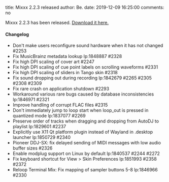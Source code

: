 title: Mixxx 2.2.3 released
author: Be.
date: 2019-12-09 16:25:00
comments: no

Mixxx 2.2.3 has been released. [Download it here.](http://downloads.mixxx.org/mixxx-2.2.3/)

#### Changelog

- Don't make users reconfigure sound hardware when it has not changed #2253
- Fix MusicBrainz metadata lookup lp:1848887 #2328
- Fix high DPI scaling of cover art #2247
- Fix high DPI scaling of cue point labels on scrolling waveforms #2331
- Fix high DPI scaling of sliders in Tango skin #2318
- Fix sound dropping out during recording lp:1842679 #2265 #2305 #2308 #2309
- Fix rare crash on application shutdown #2293
- Workaround various rare bugs caused by database inconsistencies lp:1846971 #2321
- Improve handling of corrupt FLAC files #2315
- Don't immediately jump to loop start when loop_out is pressed in quantized mode lp:1837077 #2269
- Preserve order of tracks when dragging and dropping from AutoDJ to playlist lp:1829601 #2237
- Explicitly use X11 Qt platform plugin instead of Wayland in .desktop launcher lp:1850729 #2340
- Pioneer DDJ-SX: fix delayed sending of MIDI messages with low audio buffer sizes #2326
- Enable modplug support on Linux by default lp:1840537 #2244 #2272
- Fix keyboard shortcut for View > Skin Preferences lp:1851993 #2358 #2372
- Reloop Terminal Mix: Fix mapping of sampler buttons 5-8 lp:1846966 #2330
